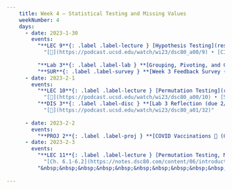 ```yaml
---
    title: Week 4 – Statistical Testing and Missing Values
    weekNumber: 4
    days:
      - date: 2023-1-30
        events:
          "**LEC 9**{: .label .label-lecture } [Hypothesis Testing](resources/lectures/lec09/lec09.html)":
            "[🎥](https://podcast.ucsd.edu/watch/wi23/dsc80_a00/9) • [CIT 11](https://inferentialthinking.com/chapters/11/Testing_Hypotheses.html)"
                
          "**Lab 3**{: .label .label-lab } **[Grouping, Pivoting, and Combining (due 1/30)](https://github.com/dsc-courses/dsc80-2023-wi/blob/master/labs/03-group-pivot-combine/lab.ipynb)**":
          "**SUR**{: .label .label-survey } **[Week 3 Feedback Survey (optional, due 1/30)](https://docs.google.com/forms/d/e/1FAIpQLSfzz6fxUDf4XA8yPDUsXaIn17wPRfAShYdiPc_6-f3j1VDQHQ/viewform)**":
      - date: 2023-2-1
        events:
          "**LEC 10**{: .label .label-lecture } [Permutation Testing](resources/lectures/lec10/lec10.html)":
            "[🎥](https://podcast.ucsd.edu/watch/wi23/dsc80_a00/10) • [5.5](https://notes.dsc80.com/content/05/permutation-tests.html), [CIT 12](https://inferentialthinking.com/chapters/12/Comparing_Two_Samples.html)"
          "**DIS 3**{: .label .label-disc } **[Lab 3 Reflection (due 2/4)](https://www.gradescope.com/courses/478969/assignments/2624528/)**":
            "[🎥](https://podcast.ucsd.edu/watch/wi23/dsc80_a01/32)"
                
      - date: 2023-2-2
        events:
          "**PROJ 2**{: .label .label-proj } **[COVID Vaccinations 🦠 (Checkpoint due 2/2)](https://github.com/dsc-courses/dsc80-2023-wi/blob/master/projects/02-covid_vax/project.ipynb)**":
      - date: 2023-2-3
        events:
          "**LEC 11**{: .label .label-lecture } [Permutation Testing, Missingness Mechanisms]()":
            "[Ch. 6.1-6.2](https://notes.dsc80.com/content/06/introduction.html)"
          "&nbsp;&nbsp;&nbsp;&nbsp;&nbsp;&nbsp;&nbsp;&nbsp;&nbsp;&nbsp;&nbsp;&nbsp;&nbsp;&nbsp;&nbsp;&nbsp;&nbsp;&nbsp;_Extra notebook on [fast permutation tests](resources/lectures/lec11/lec11-fast-permutation-tests.html)_":
                
---
```

